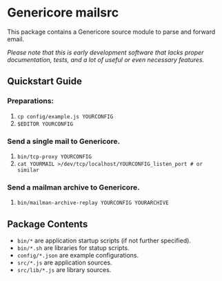 # Genericore mailsrc

This package contains a Genericore source module to parse and forward email.

*Please note that this is early development software
 that lacks proper documentation, tests, and a lot of useful or even necessary features.*

## Quickstart Guide

### Preparations:
1. ``cp config/example.js YOURCONFIG``
2. ``$EDITOR YOURCONFIG``

### Send a single mail to Genericore.
1. ``bin/tcp-proxy YOURCONFIG``
2. ``cat YOURMAIL >/dev/tcp/localhost/YOURCONFIG_listen_port # or similar``

### Send a mailman archive to Genericore.
1. ``bin/mailman-archive-replay YOURCONFIG YOURARCHIVE``

## Package Contents
- ``bin/*`` are application startup scripts (if not further specified).
- ``bin/*.sh`` are libraries for statup scripts.
- ``config/*.json`` are example configurations.
- ``src/*.js`` are application sources.
- ``src/lib/*.js`` are library sources.  
